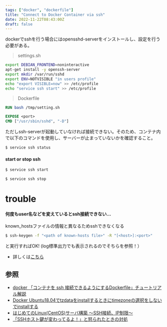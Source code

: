 ```yaml
---
tags: ["docker", "dockerfile"]
title: "Connect to Docker Container via ssh"
date: 2022-11-22T08:43:00Z
draft: false 
---
```



dockerでsshを行う場合にはopensshd-serverをインストールし、設定を行う必要がある。

> settings.sh
```bash
export DEBIAN_FRONTEND=noninteractive
apt-get install -y openssh-server 
export mkdir /var/run/sshd
export ENV=NOTVISIBLE "in users profile"
echo "export VISIBLE=now" >> /etc/profile
echo "service ssh start" >> /etc/profile
```

> Dockerfile
```Dockerfile
RUN bash /tmp/setting.sh

EXPOSE <port>
CMD ["/usr/sbin/sshd", "-D"]
```

ただしssh-serverが起動していなければ接続できない。そのため、コンテナ内で以下のコマンドを使用し、サーバーが止まっていないかを確認すること。

```bash
$ service ssh status
```

#### start or stop ssh
```bash
$ service ssh start
```
```
$ service ssh stop
```

# trouble
#### 何度もuser名などを変えているとssh接続できない…
known_hostsファイルの情報と異なるためsshできなくなる
```bash
$ ssh-keygen -f "<path of known-hosts file>" -R "[<host>]:<port>"
```
と実行すればOK! (log標準出力でも表示されるのでそちらを参照！）

- 詳しくは[こちら](https://qiita.com/hnw/items/0eeee62ce403b8d6a23c)


## 参照
- [docker 「コンテナを ssh 接続できるようにするDockerfile」チュートリアル解説](https://qiita.com/YumaInaura/items/1d5c18a9e55484ccad89)
- [Docker Ubuntu18.04でtzdataをinstallするときにtimezoneの選択をしないでinstallする](https://qiita.com/yagince/items/deba267f789604643bab)
- [はじめてのLinux(CentOS)サーバ構築 〜SSH接続、IP制限〜](https://qiita.com/dev-tatsuya/items/997c438019850e275a3e)
- [「SSHホスト鍵が変わってるよ！」と怒られたときの対処](https://qiita.com/hnw/items/0eeee62ce403b8d6a23c)
